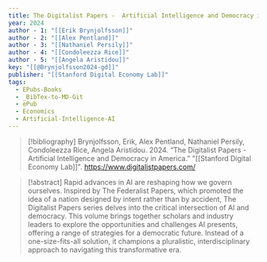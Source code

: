 ```yaml
---
title: The Digitalist Papers -  Artificial Intelligence and Democracy in America
year: 2024
author - 1: "[[Erik Brynjolfsson]]"
author - 2: "[[Alex Pentland]]"
author - 3: "[[Nathaniel Persily]]"
author - 4: "[[Condoleezza Rice]]"
author - 5: "[[Angela Aristidou]]"
key: "[[@Brynjolfsson2024-gd]]"
publisher: "[[Stanford Digital Economy Lab]]"
tags:
  - EPubs-Books
  - _BibTex-to-MD-Git
  - ePub
  - Economics
  - Artificial-Intelligence-AI
---
```


> [!bibliography]
> Brynjolfsson, Erik, Alex Pentland, Nathaniel Persily, Condoleezza Rice, Angela Aristidou. 2024. “The Digitalist Papers -  Artificial Intelligence and Democracy in America.” "[[Stanford Digital Economy Lab]]". https://www.digitalistpapers.com/

> [!abstract]
> Rapid advances in AI are reshaping how we govern ourselves. Inspired by The Federalist Papers, which promoted the idea of a nation designed by intent rather than by accident, The Digitalist Papers series delves into the critical intersection of AI and democracy. This volume brings together scholars and industry leaders to explore the opportunities and challenges AI presents, offering a range of strategies for a democratic future. Instead of a one-size-fits-all solution, it champions a pluralistic, interdisciplinary approach to navigating this transformative era.